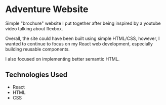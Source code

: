 # Adventure Website
Simple "brochure" website I put together after being inspired by a youtube video talking about flexbox.

Overall, the site could have been built using simple HTML/CSS, however, I wanted to continue to focus on my React web development, especially building reusable components.

I also focused on implementing better semantic HTML.

## Technologies Used
* React
* HTML
* CSS



